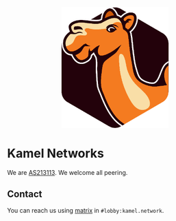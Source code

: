 <center><img src="https://raw.githubusercontent.com/kamelnetworks/site/master/kamelnetworks.png" width="250px"></center>

# Kamel Networks

We are [AS213113](https://www.peeringdb.com/net/23520). We welcome all peering.

## Contact

You can reach us using [matrix](https://matrix.org/) in `#lobby:kamel.network`.
